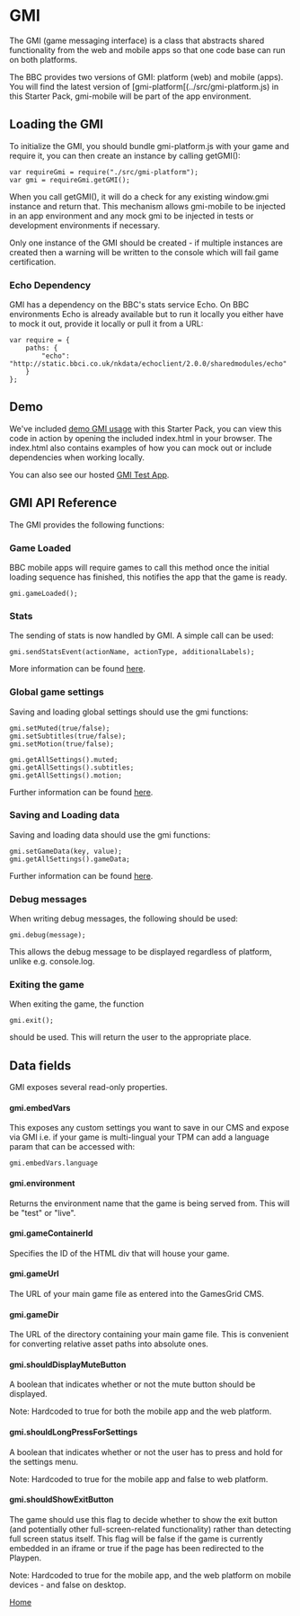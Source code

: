 # GMI

The GMI (game messaging interface) is a class that abstracts shared functionality
from the web and mobile apps so that one code base can run on both platforms.

The BBC provides two versions of GMI: platform (web) and mobile (apps). You will
find the latest version of [gmi-platform[(../src/gmi-platform.js) in this Starter Pack, gmi-mobile will be
part of the app environment.

## Loading the GMI

To initialize the GMI, you should bundle gmi-platform.js with your game and 
require it, you can then create an instance by calling getGMI():

````
var requireGmi = require("./src/gmi-platform");
var gmi = requireGmi.getGMI();
````

When you call getGMI(), it will do a check for any existing window.gmi
instance and return that. This mechanism allows gmi-mobile to be injected in an
app environment and any mock gmi to be injected in tests or development 
environments if necessary.

Only one instance of the GMI should be created - if multiple instances are created
then a warning will be written to the console which will fail game certification.

### Echo Dependency

GMI has a dependency on the BBC's stats service Echo. On BBC environments Echo 
is already available but to run it locally you either have to mock it out,
provide it locally or pull it from a URL:

````
var require = {
    paths: {
        "echo": "http://static.bbci.co.uk/nkdata/echoclient/2.0.0/sharedmodules/echo"
    }
};
````

## Demo
We've included [demo GMI usage](../src/main.js) with this Starter Pack, you can view
this code in action by opening the included index.html in your browser. The index.html
also contains examples of how you can mock out or include dependencies when working locally.

You can also see our hosted [GMI Test App](http://play.test.bbc.co.uk/play/pen/g1m3pm1mt4).

## GMI API Reference

The GMI provides the following functions:

### Game Loaded

BBC mobile apps will require games to call this method once the initial 
loading sequence has finished, this notifies the app that the game is ready.

````
gmi.gameLoaded();
````

### Stats

The sending of stats is now handled by GMI. A simple call can be used:

````
gmi.sendStatsEvent(actionName, actionType, additionalLabels);
````

More information can be found [here](stats.md#stats).

### Global game settings

Saving and loading global settings should use the gmi functions:

````
gmi.setMuted(true/false);
gmi.setSubtitles(true/false);
gmi.setMotion(true/false);

gmi.getAllSettings().muted;
gmi.getAllSettings().subtitles;
gmi.getAllSettings().motion;
````

Further information can be found [here](data-storage.md#saving-data).

### Saving and Loading data

Saving and loading data should use the gmi functions:

````
gmi.setGameData(key, value);
gmi.getAllSettings().gameData;
````

Further information can be found [here](data-storage.md#saving-data).


### Debug messages

When writing debug messages, the following should be used:

````
gmi.debug(message);
````

This allows the debug message to be displayed regardless of platform, unlike
e.g. console.log.

### Exiting the game

When exiting the game, the function

````
gmi.exit();
````

should be used. This will return the user to the appropriate place.

## Data fields

GMI exposes several read-only properties.

#### gmi.embedVars
This exposes any custom settings you want to save in our CMS and expose via GMI 
i.e. if your game is multi-lingual your TPM can add a language param that can be
accessed with:

````
gmi.embedVars.language
````

#### gmi.environment
Returns the environment name that the game is being served from. This will be 
"test" or "live".

#### gmi.gameContainerId
Specifies the ID of the HTML div that will house your game.

#### gmi.gameUrl
The URL of your main game file as entered into the GamesGrid CMS.

#### gmi.gameDir
The URL of the directory containing your main game file. This is convenient for
converting relative asset paths into absolute ones.

#### gmi.shouldDisplayMuteButton
A boolean that indicates whether or not the mute button should be displayed.

Note: Hardcoded to true for both the mobile app and the web platform.

#### gmi.shouldLongPressForSettings
A boolean that indicates whether or not the user has to press and hold for the settings menu.

Note: Hardcoded to true for the mobile app and false to web platform.

#### gmi.shouldShowExitButton
The game should use this flag to decide whether to show the exit button
(and potentially other full-screen-related functionality) rather than detecting
full screen status itself. This flag will be false if the game is currently
embedded in an iframe or true if the page has been redirected to the Playpen.

Note: Hardcoded to true for the mobile app, and the web platform on mobile devices - and false on desktop.


[Home](../README.md)
